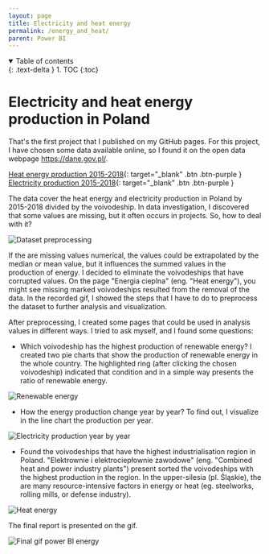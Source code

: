 ```yaml
---
layout: page
title: Electricity and heat energy
permalink: /energy_and_heat/
parent: Power BI
---
```


<details open markdown="block">
  <summary>
    Table of contents
  </summary>
  {: .text-delta }
1. TOC
{:toc}
</details>

# Electricity and heat energy production in Poland
That's the first project that I published on my GitHub pages. For this project, I have chosen some data available online, so I found it on the open data webpage https://dane.gov.pl/. 

[Heat energy production 2015-2018](https://dane.gov.pl/pl/dataset/607/resource/28374/table?page=1&per_page=20&q=&sort=){: target="_blank" .btn .btn-purple }
[Electricity production 2015-2018](https://dane.gov.pl/pl/dataset/607/resource/28373/table?page=1&per_page=20&q=&sort=){: target="_blank" .btn .btn-purple }

The data cover the heat energy and electricity production in Poland by 2015-2018 divided by the voivodeship. In data investigation, I discovered that some values are missing, but it often occurs in projects. So, how to deal with it?

![Dataset preprocessing]({{site.url}}/assets/images/power_bi_files/power_bi_energy_processing.gif)

If the are missing values numerical, the values could be extrapolated by the median or mean value, but it influences the summed values in the production of energy. I decided to eliminate the voivodeships that have corrupted values. On the page "Energia cieplna" (eng. "Heat energy"), you might see missing marked voivodeships resulted from the removal of the data. In the recorded gif, I showed the steps that I have to do to preprocess the dataset to further analysis and visualization. 

After preprocessing, I created some pages that could be used in analysis values in different ways. I tried to ask myself, and I found some questions:
* Which voivodeship has the highest production of renewable energy? I created two pie charts that show the production of renewable energy in the whole country. The highlighted ring (after clicking the chosen voivodeship) indicated that condition and in a simple way presents the ratio of renewable energy.

![Renewable energy]({{site.url}}/assets/images/power_bi_files/oze_in_one_voivodeship.png)

* How the energy production change year by year? To find out, I visualize in the line chart the production per year. 

![Electricity production year by year]({{site.url}}/assets/images/power_bi_files/production_energy_year_by_year.png)

* Found the voivodeships that have the highest industrialisation region in Poland. "Elektrownie i elektrociepłownie zawodowe" (eng. "Combined heat and power industry plants") present sorted the voivodeships with the highest production in the region. In the upper-silesia (pl. Śląskie), the are many resource-intensive factors in energy or heat (eg. steelworks, rolling mills, or defense industry).

![Heat energy]({{site.url}}/assets/images/power_bi_files/heat_energy_chart.png)

The final report is presented on the gif.

![Final gif power BI energy]({{site.url}}/assets/images/power_bi_files/power_bi_energy.gif)